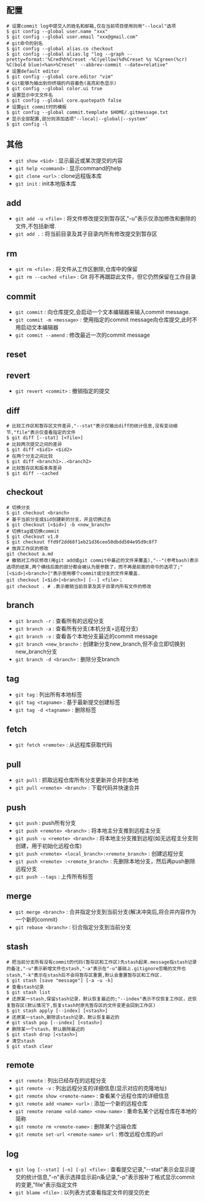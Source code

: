 ## 配置
```shell
# 设置commit log中提交人的姓名和邮箱,仅在当前项目使用则用"--local"选项
$ git config --global user.name "xxx"
$ git config --global user.email "xxx@gmail.com"
# git命令的别名
$ git config --global alias.co checkout
$ git config --global alias.lg "log --graph --pretty=format:'%Cred%h%Creset -%C(yellow)%d%Creset %s %Cgreen(%cr) %C(bold blue)<%an>%Creset' --abbrev-commit --date=relative"
# 设置default editor
$ git config --global core.editor "vim"
# Git能够为输出到你终端的内容着色(高亮彩色显示)
$ git config --global color.ui true
# 设置显示中文文件名
$ git config --global core.quotepath false
# 设置git commit时的模板
$ git config --global commit.template $HOME/.gitmessage.txt
# 显示全部配置,部分则添加选项"--local|--global|--system"
$ git config -l
```

## 其他
- `git show <$id>` : 显示最近或某次提交的内容
- `git help <command>` :  显示command的help
- `git clone <url>` : clone远程版本库
- `git init` : init本地版本库

## add
- `git add -u <file>` : 将文件修改提交到暂存区,"-u"表示仅添加修改和删除的文件,不包括新增.
- `git add .` : 将当前目录及其子目录内所有修改提交到暂存区

## rm
- `git rm <file>` : 将文件从工作区删除,仓库中的保留
- `git rm --cached <file>` : Git 将不再跟踪此文件，但它仍然保留在工作目录

## commit
- `git commit` : 向仓库提交,会启动一个文本编辑器来输入commit message.
- `git commit -m <message>` : 使用指定的commit message向仓库提交,此时不用启动文本编辑器
- `git commit --amend` : 修改最近一次的commit message

## reset

## revert
- `git revert <commit>` : 撤销指定的提交

## diff
```shell
# 比较工作区和暂存区文件差异,"--stat"表示仅输出diff的统计信息,没有变动细节,"file"表示仅查看指定的文件
$ git diff [--stat] [<file>]
# 比较两次提交之间的差异
$ git diff <$id1> <$id2>
# 在两个分支之间比较
$ git diff <branch1>..<branch2>
# 比较暂存区和版本库差异
$ git diff --cached
```

## checkout
```shell
# 切换分支
$ git checkout <branch>
# 基于当前分支或$id创建新的分支，并且切换过去
$ git checkout [<$id>] -b <new_branch>
# 切换tag或切换commit
$ git checkout v1.0
$ git checkout ffd9f2dd68f1eb21d36cee50dbdd504e95d9c8f7
# 放弃工作区的修改
git checkout a.md
# 撤销对工作区修改(用git add或git commit中最近的文件来覆盖),"--"(参考bash)表示选项的结束,两个横线后面的部分都会被认为是参数了，而不再是前面的命令的选项了;"[<$id>|<branch>]"表示使用哪个commit或分支的文件来覆盖.
git checkout [<$id>|<branch>] [--] <file>；
git checkout . # .表示撤销当前目录及其子目录内所有文件的修改
```

## branch
- `git branch -r` : 查看所有的远程分支
- `git branch -a` : 查看所有分支(本机分支+远程分支)
- `git branch -v` : 查看各个本地分支最近的commit message
- `git branch <new_branch>` : 创建新分支new_branch,但不会立即切换到new_branch分支
- `git branch -d <branch>` : 删除分支branch

## tag
- `git tag` : 列出所有本地标签
- `git tag <tagname>` : 基于最新提交创建标签
- `git tag -d <tagname>` : 删除标签

## fetch
- `git fetch <remote>` : 从远程库获取代码

## pull
- `git pull` : 抓取远程仓库所有分支更新并合并到本地
- `git pull <remote> <branch>` : 下载代码并快速合并

## push
- `git push` : push所有分支
- `git push <remote> <branch>` : 将本地主分支推到远程主分支
- `git push -u <remote> <branch>` : 将本地主分支推到远程(如无远程主分支则创建，用于初始化远程仓库)
- `git push <remote> <local_branch>:<remote_branch>` : 创建远程分支
- `git push <remote> :<remote_branch>` : 先删除本地分支，然后再push删除远程分支
- `git push --tags` : 上传所有标签

## merge
- `git merge <branch>` : 合并指定分支到当前分支(解决冲突后,将合并内容作为一个新的commit)
- `git rebase <branch>` : 衍合指定分支到当前分支

## stash
```shell
# 把当前分支所有没有commit的代码(暂存区和工作区)先stash起来.message指stash记录的备注,"-u"表示新增文件也stash,"-a"表示在"-u"基础上.gitignore忽略的文件也stash,"-k"表示在stash后不会将暂存区重置,默认会重置暂存区和工作区.
$ git stash [save "message"] [-a -u -k]
# 查看stash记录
$ git stash list
# 还原某一stash,保留stash记录，默认恢复最近的;"--index"表示不仅恢复工作区，还恢复暂存区(默认情况下,恢复stash时原先暂存区的文件变更会回到工作区)
$ git stash apply [--index] [<stash>]
# 还原某一stash,删除该stash记录，默认恢复最近的
# git stash pop [--index] [<stash>]
# 删除某一个stash，默认删除最近的
$ git stash drop [<stash>]
# 清空stash
$ git stash clear
```

## remote
- `git remote` : 列出已经存在的远程分支
- `git remote -v` :  列出远程分支的详细信息(显示对应的克隆地址)
- `git remote show <remote-name>` : 查看某个远程仓库的详细信息
- `git remote add <name> <url>` : 添加一个新的远程仓库
- `git remote rename <old-name> <new-name>` : 重命名某个远程仓库在本地的简称
- `git remote rm <remote-name>` : 删除某个远端仓库
- `git remote set-url <remote-name> url` : 修改远程仓库的url

## log
- `git log [--stat] [-n] [-p] <file>` : 查看提交记录,"--stat"表示会显示提交的统计信息,"-n"表示选择显示前n条记录,"-p"表示按补丁格式显示commit的变更,"file"表示指定文件
- `git blame <file>` : 以列表方式查看指定文件的提交历史
